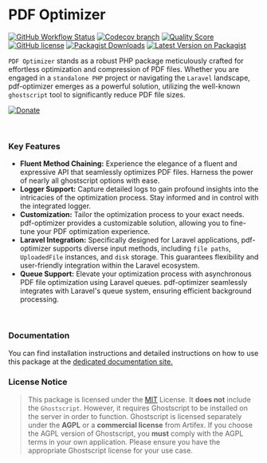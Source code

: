 # PDF Optimizer

[![GitHub Workflow Status](https://img.shields.io/github/actions/workflow/status/mostafaznv/pdf-optimizer/run-tests.yml?branch=main&label=Build&style=flat-square&logo=github)](https://github.com/mostafaznv/pdf-optimizer/actions)
[![Codecov branch](https://img.shields.io/codecov/c/github/mostafaznv/pdf-optimizer/main.svg?style=flat-square&logo=codecov)](https://app.codecov.io/gh/mostafaznv/pdf-optimizer)
[![Quality Score](https://img.shields.io/scrutinizer/g/mostafaznv/pdf-optimizer.svg?style=flat-square)](https://scrutinizer-ci.com/g/mostafaznv/pdf-optimizer)
[![GitHub license](https://img.shields.io/github/license/mostafaznv/pdf-optimizer?style=flat-square)](https://github.com/mostafaznv/pdf-optimizer/blob/main/LICENSE)
[![Packagist Downloads](https://img.shields.io/packagist/dt/mostafaznv/pdf-optimizer?style=flat-square&logo=packagist)](https://packagist.org/packages/mostafaznv/pdf-optimizer)
[![Latest Version on Packagist](https://img.shields.io/packagist/v/mostafaznv/pdf-optimizer.svg?style=flat-square&logo=composer)](https://packagist.org/packages/mostafaznv/pdf-optimizer)

`PDF Optimizer` stands as a robust PHP package meticulously crafted for effortless optimization and compression of PDF files. Whether you are engaged in a `standalone PHP` project or navigating the `Laravel` landscape, pdf-optimizer emerges as a powerful solution, utilizing the well-known `ghostscript` tool to significantly reduce PDF file sizes.

[![Donate](https://mostafaznv.github.io/donate/donate.svg)](https://mostafaznv.github.io/donate)

<br>

### Key Features
- **Fluent Method Chaining:** Experience the elegance of a fluent and expressive API that seamlessly optimizes PDF files. Harness the power of nearly all ghostscript options with ease.
- **Logger Support:** Capture detailed logs to gain profound insights into the intricacies of the optimization process. Stay informed and in control with the integrated logger.
- **Customization:** Tailor the optimization process to your exact needs. pdf-optimizer provides a customizable solution, allowing you to fine-tune your PDF optimization experience.
- **Laravel Integration:** Specifically designed for Laravel applications, pdf-optimizer supports diverse input methods, including `file paths`, `UploadedFile` instances, and `disk` storage. This guarantees flexibility and user-friendly integration within the Laravel ecosystem.
- **Queue Support:** Elevate your optimization process with asynchronous PDF file optimization using Laravel queues. pdf-optimizer seamlessly integrates with Laravel's queue system, ensuring efficient background processing.

<br>

### Documentation
You can find installation instructions and detailed instructions on how to use this package at the [dedicated documentation site.](https://mostafaznv.gitbook.io/pdf-optimizer)



### License Notice
> This package is licensed under the [MIT](LICENSE) License.
It **does not** include the `Ghostscript`. However, it requires Ghostscript to be installed on the server in order to function. 
Ghostscript is licensed separately under the **AGPL** or a **commercial license** from Artifex.
If you choose the AGPL version of Ghostscript, you **must** comply with the AGPL terms in your own application.
Please ensure you have the appropriate Ghostscript license for your use case.
